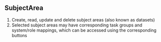 ## SubjectArea


1. Create, read, update and delete subject areas (also known as datasets)
2. Selected subject areas may have corresponding task groups and system/role mappings, which can be accessed using the corresponding buttons
